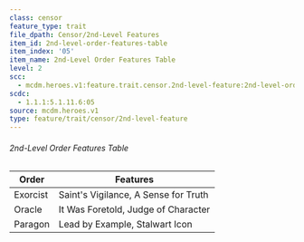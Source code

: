 ```yaml
---
class: censor
feature_type: trait
file_dpath: Censor/2nd-Level Features
item_id: 2nd-level-order-features-table
item_index: '05'
item_name: 2nd-Level Order Features Table
level: 2
scc:
  - mcdm.heroes.v1:feature.trait.censor.2nd-level-feature:2nd-level-order-features-table
scdc:
  - 1.1.1:5.1.11.6:05
source: mcdm.heroes.v1
type: feature/trait/censor/2nd-level-feature
---
```


###### 2nd-Level Order Features Table

| Order    | Features                             |
| -------- | ------------------------------------ |
| Exorcist | Saint's Vigilance, A Sense for Truth |
| Oracle   | It Was Foretold, Judge of Character  |
| Paragon  | Lead by Example, Stalwart Icon       |
